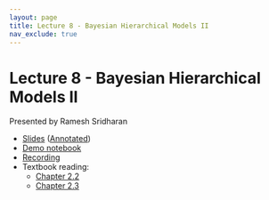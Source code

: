 ```yaml
---
layout: page
title: Lecture 8 - Bayesian Hierarchical Models II
nav_exclude: true
---
```


# Lecture 8 - Bayesian Hierarchical Models II

Presented by Ramesh Sridharan

- [Slides](https://docs.google.com/presentation/d/1u1mzKpPqMmehjlcv_Z_nOCk_A2E1vCh8JLc6N8jsLLg/edit?usp=sharing) ([Annotated](https://drive.google.com/file/d/1Xxd4koXQtWUGSgr0fKYLgdOABiOBnAZ8/view?usp=drive_link))
- [Demo notebook](https://data102.datahub.berkeley.edu/hub/user-redirect/git-pull?repo=https%3A%2F%2Fgithub.com%2Fds-102%2Ffa24-materials&urlpath=lab%2Ftree%2Ffa24-materials%2Flecture%2Flecture08%2Flec08.ipynb&branch=main)
- [Recording](https://bcourses.berkeley.edu/courses/1538676/pages/lecture-7-bayesian-hierarchical-models-ii)
- Textbook reading:
  - [Chapter 2.2](https://data102.org/ds-102-book/content/chapters/02/02_hierarchical_models.html)
  - [Chapter 2.3](https://data102.org/ds-102-book/content/chapters/02/03_graphical_models.html)
